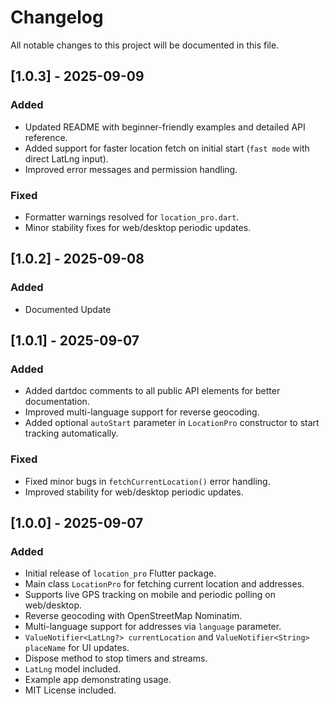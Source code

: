 # Changelog

All notable changes to this project will be documented in this file.

## [1.0.3] - 2025-09-09
### Added
- Updated README with beginner-friendly examples and detailed API reference.
- Added support for faster location fetch on initial start (`fast mode` with direct LatLng input).
- Improved error messages and permission handling.

### Fixed
- Formatter warnings resolved for `location_pro.dart`.
- Minor stability fixes for web/desktop periodic updates.

## [1.0.2] - 2025-09-08
### Added
- Documented Update

## [1.0.1] - 2025-09-07
### Added
- Added dartdoc comments to all public API elements for better documentation.
- Improved multi-language support for reverse geocoding.
- Added optional `autoStart` parameter in `LocationPro` constructor to start tracking automatically.

### Fixed
- Fixed minor bugs in `fetchCurrentLocation()` error handling.
- Improved stability for web/desktop periodic updates.

## [1.0.0] - 2025-09-07
### Added
- Initial release of `location_pro` Flutter package.
- Main class `LocationPro` for fetching current location and addresses.
- Supports live GPS tracking on mobile and periodic polling on web/desktop.
- Reverse geocoding with OpenStreetMap Nominatim.
- Multi-language support for addresses via `language` parameter.
- `ValueNotifier<LatLng?> currentLocation` and `ValueNotifier<String> placeName` for UI updates.
- Dispose method to stop timers and streams.
- `LatLng` model included.
- Example app demonstrating usage.
- MIT License included.
